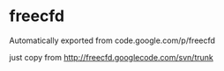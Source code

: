 # freecfd
Automatically exported from code.google.com/p/freecfd

just copy from http://freecfd.googlecode.com/svn/trunk
